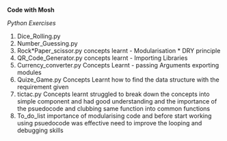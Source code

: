 **Code with Mosh**

_Python Exercises_

1. Dice_Rolling.py
2. Number_Guessing.py
3. Rock*Paper_scissor.py concepts learnt - Modularisation * DRY principle
4. QR_Code_Generator.py concepts learnt - Importing Libraries
5. Currency_converter.py Concepts Learnt - passing Arguments exporting modules
6. Quize_Game.py Concepts Learnt how to find the data structure with the requirement given
7. tictac.py Concepts learnt struggled to break down the concepts into simple component and had good understanding and the importance of the psuedocode and clubbing same function into common functions
8. To_do_list importance of modularising code and before start working using psuedocode was effective need to improve the looping and debugging skills
